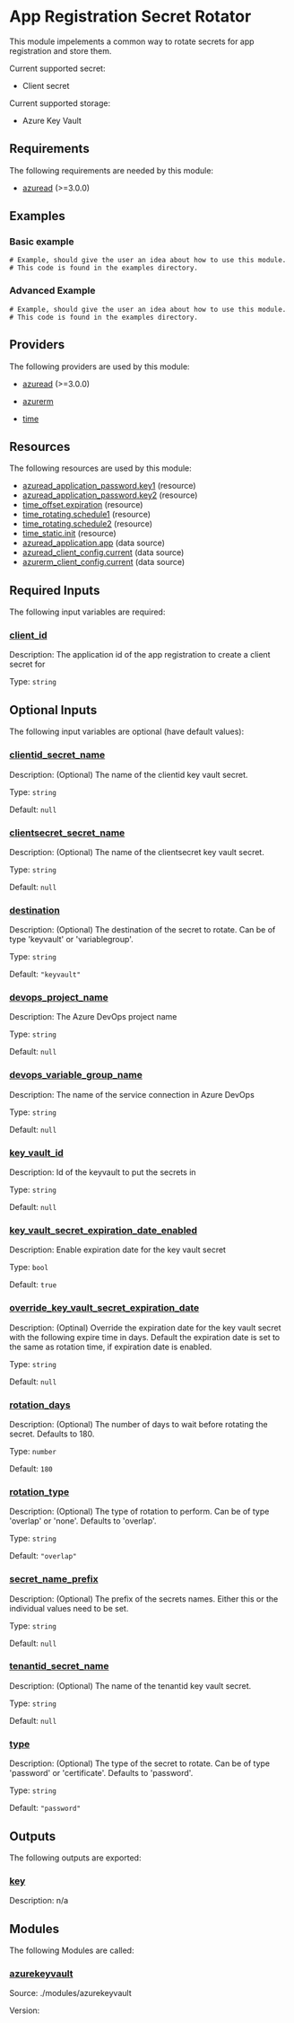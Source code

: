 <!-- BEGIN_TF_DOCS -->
# App Registration Secret Rotator

This module impelements a common way to rotate secrets for app registration and store them.

Current supported secret:

- Client secret

Current supported storage:

- Azure Key Vault

<!-- markdownlint-disable MD033 -->
## Requirements

The following requirements are needed by this module:

- <a name="requirement_azuread"></a> [azuread](#requirement\_azuread) (>=3.0.0)

## Examples

### Basic example

```hcl
# Example, should give the user an idea about how to use this module.
# This code is found in the examples directory.
```

### Advanced Example

```hcl
# Example, should give the user an idea about how to use this module.
# This code is found in the examples directory.
```

## Providers

The following providers are used by this module:

- <a name="provider_azuread"></a> [azuread](#provider\_azuread) (>=3.0.0)

- <a name="provider_azurerm"></a> [azurerm](#provider\_azurerm)

- <a name="provider_time"></a> [time](#provider\_time)

## Resources

The following resources are used by this module:

- [azuread_application_password.key1](https://registry.terraform.io/providers/hashicorp/azuread/latest/docs/resources/application_password) (resource)
- [azuread_application_password.key2](https://registry.terraform.io/providers/hashicorp/azuread/latest/docs/resources/application_password) (resource)
- [time_offset.expiration](https://registry.terraform.io/providers/hashicorp/time/latest/docs/resources/offset) (resource)
- [time_rotating.schedule1](https://registry.terraform.io/providers/hashicorp/time/latest/docs/resources/rotating) (resource)
- [time_rotating.schedule2](https://registry.terraform.io/providers/hashicorp/time/latest/docs/resources/rotating) (resource)
- [time_static.init](https://registry.terraform.io/providers/hashicorp/time/latest/docs/resources/static) (resource)
- [azuread_application.app](https://registry.terraform.io/providers/hashicorp/azuread/latest/docs/data-sources/application) (data source)
- [azuread_client_config.current](https://registry.terraform.io/providers/hashicorp/azuread/latest/docs/data-sources/client_config) (data source)
- [azurerm_client_config.current](https://registry.terraform.io/providers/hashicorp/azurerm/latest/docs/data-sources/client_config) (data source)

<!-- markdownlint-disable MD013 -->
## Required Inputs

The following input variables are required:

### <a name="input_client_id"></a> [client\_id](#input\_client\_id)

Description: The application id of the app registration to create a client secret for

Type: `string`

## Optional Inputs

The following input variables are optional (have default values):

### <a name="input_clientid_secret_name"></a> [clientid\_secret\_name](#input\_clientid\_secret\_name)

Description: (Optional) The name of the clientid key vault secret.

Type: `string`

Default: `null`

### <a name="input_clientsecret_secret_name"></a> [clientsecret\_secret\_name](#input\_clientsecret\_secret\_name)

Description: (Optional) The name of the clientsecret key vault secret.

Type: `string`

Default: `null`

### <a name="input_destination"></a> [destination](#input\_destination)

Description: (Optional) The destination of the secret to rotate. Can be of type 'keyvault' or 'variablegroup'.

Type: `string`

Default: `"keyvault"`

### <a name="input_devops_project_name"></a> [devops\_project\_name](#input\_devops\_project\_name)

Description: The Azure DevOps project name

Type: `string`

Default: `null`

### <a name="input_devops_variable_group_name"></a> [devops\_variable\_group\_name](#input\_devops\_variable\_group\_name)

Description: The name of the service connection in Azure DevOps

Type: `string`

Default: `null`

### <a name="input_key_vault_id"></a> [key\_vault\_id](#input\_key\_vault\_id)

Description: Id of the keyvault to put the secrets in

Type: `string`

Default: `null`

### <a name="input_key_vault_secret_expiration_date_enabled"></a> [key\_vault\_secret\_expiration\_date\_enabled](#input\_key\_vault\_secret\_expiration\_date\_enabled)

Description: Enable expiration date for the key vault secret

Type: `bool`

Default: `true`

### <a name="input_override_key_vault_secret_expiration_date"></a> [override\_key\_vault\_secret\_expiration\_date](#input\_override\_key\_vault\_secret\_expiration\_date)

Description: (Optinal) Override the expiration date for the key vault secret with the following expire time in days. Default the expiration date is set to the same as rotation time, if expiration date is enabled.

Type: `string`

Default: `null`

### <a name="input_rotation_days"></a> [rotation\_days](#input\_rotation\_days)

Description: (Optional) The number of days to wait before rotating the secret. Defaults to 180.

Type: `number`

Default: `180`

### <a name="input_rotation_type"></a> [rotation\_type](#input\_rotation\_type)

Description: (Optional) The type of rotation to perform. Can be of type 'overlap' or 'none'. Defaults to 'overlap'.

Type: `string`

Default: `"overlap"`

### <a name="input_secret_name_prefix"></a> [secret\_name\_prefix](#input\_secret\_name\_prefix)

Description: (Optional) The prefix of the secrets names. Either this or the individual values need to be set.

Type: `string`

Default: `null`

### <a name="input_tenantid_secret_name"></a> [tenantid\_secret\_name](#input\_tenantid\_secret\_name)

Description: (Optional) The name of the tenantid key vault secret.

Type: `string`

Default: `null`

### <a name="input_type"></a> [type](#input\_type)

Description: (Optional) The type of the secret to rotate. Can be of type 'password' or 'certificate'. Defaults to 'password'.

Type: `string`

Default: `"password"`

## Outputs

The following outputs are exported:

### <a name="output_key"></a> [key](#output\_key)

Description: n/a

## Modules

The following Modules are called:

### <a name="module_azurekeyvault"></a> [azurekeyvault](#module\_azurekeyvault)

Source: ./modules/azurekeyvault

Version:

<!-- END_TF_DOCS -->